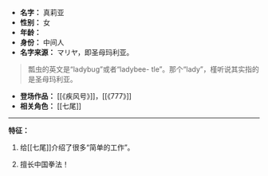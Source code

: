 
- **名字：** 真莉亚
- **性别：** 女
- **年龄：** 
- **身份：** 中间人
- **名字来源：** マリヤ，即圣母玛利亚。

> 瓢虫的英文是“ladybug”或者“ladybee- tle”。那个“lady”，槿听说其实指的是圣母玛利亚。

- **登场作品：**  [[《疾风号》]]，[[《777》]] 
- **相关角色：** [[七尾]] 

---

**特征：** 

1. 给[[七尾]]介绍了很多“简单的工作”。

2. 擅长中国拳法！
